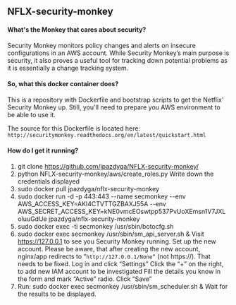 ## NFLX-security-monkey

#### What's the Monkey that cares about security?
Security Monkey monitors policy changes and alerts on insecure configurations in an AWS account. 
While Security Monkey’s main purpose is security, it also proves a useful tool for tracking down potential problems as it is essentially a change tracking system.

#### So, what this docker container does?
This is a repository with Dockerfile and bootstrap scripts to get the Netflix' Security Monkey up.
Still, you'll need to prepare you AWS environment to be able to use it.

The source for this Dockerfile is located here: ```http://securitymonkey.readthedocs.org/en/latest/quickstart.html```

#### How do I get it running?

1. git clone https://github.com/jpazdyga/NFLX-security-monkey/
2. python NFLX-security-monkey/aws/create_roles.py
Write down the credentials displayed
3. sudo docker pull jpazdyga/nflx-security-monkey
4. sudo docker run -d -p 443:443 --name secmonkey --env AWS_ACCESS_KEY=AKI4CTVTTGZBAXJ55A --env AWS_SECRET_ACCESS_KEY=kNE0vmcEOswtpp537PvUoXEmsn1V7JXLoluuGdUe jpazdyga/nflx-security-monkey
5. sudo docker exec -ti secmonkey /usr/sbin/botocfg.sh
6. sudo docker exec secmonkey /usr/sbin/sm_api_server.sh &
Visit https://127.0.0.1 to see you Security Monkey running. Set up the new account. Please be aware, that after creating the new account, nginx/app redirects to “`http://127.0.0.1/None“` (not https://). That needs to be fixed.
Log in and click “Settings”
Click the “+” on the right, to add new IAM account to be investigated
Fill the details you know in the form and mark “Active” radio. Click “Save”
7. Run: sudo docker exec secmonkey /usr/sbin/sm_scheduler.sh &
Wait for the results to be displayed.

